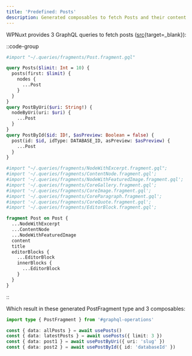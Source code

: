 ```yaml
---
title: 'Predefined: Posts'
description: Generated composables to fetch Posts and their content 
---
```


WPNuxt provides 3 GraphQL queries to fetch posts ([src](https://github.com/vernaillen/wpnuxt-module/blob/main/src/runtime/queries/Posts.gql){target=_blank}):

::code-group
  ```graphql [GraphQL queries]
  #import "~/.queries/fragments/Post.fragment.gql"

  query Posts($limit: Int = 10) {
    posts(first: $limit) {
      nodes {
        ...Post
      }
    }
  }
  query PostByUri($uri: String!) {
    nodeByUri(uri: $uri) {
      ...Post
    }
  }
  query PostById($id: ID!, $asPreview: Boolean = false) {
    post(id: $id, idType: DATABASE_ID, asPreview: $asPreview) {
      ...Post
    }
  }
  ```

  ```graphql [GraphQL fragment]
  #import "~/.queries/fragments/NodeWithExcerpt.fragment.gql";
  #import '~/.queries/fragments/ContentNode.fragment.gql';
  #import '~/.queries/fragments/NodeWithFeaturedImage.fragment.gql';
  #import '~/.queries/fragments/CoreGallery.fragment.gql';
  #import '~/.queries/fragments/CoreImage.fragment.gql';
  #import '~/.queries/fragments/CoreParagraph.fragment.gql';
  #import '~/.queries/fragments/CoreQuote.fragment.gql';
  #import '~/.queries/fragments/EditorBlock.fragment.gql';

  fragment Post on Post {
    ...NodeWithExcerpt
    ...ContentNode
    ...NodeWithFeaturedImage
    content
    title
    editorBlocks {
      ...EditorBlock
      innerBlocks {
        ...EditorBlock
      }
    }
  }
  ```
::

Which result in these generated PostFragment type and 3 composables:

```ts twoslash
import type { PostFragment } from '#graphql-operations'

const { data: allPosts } = await usePosts()
const { data: latestPosts } = await usePosts({ limit: 3 })
const { data: post1 } = await usePostByUri({ uri: 'slug' })
const { data: post2 } = await usePostById({ id: 'databaseId' })
```
